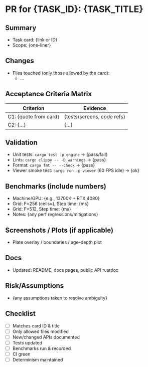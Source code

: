 # PR for {TASK_ID}: {TASK_TITLE}

## Summary
- Task card: {link or ID}
- Scope: {one-liner}

## Changes
- Files touched (only those allowed by the card):
  - …

## Acceptance Criteria Matrix
| Criterion | Evidence |
|---|---|
| C1: {quote from card} | {tests/screens, code refs} |
| C2: {…} | {…} |

## Validation
- Unit tests: `cargo test -p engine` → {pass/fail}
- Lints: `cargo clippy -- -D warnings` → {pass}
- Format: `cargo fmt -- --check` → {pass}
- Viewer smoke test: `cargo run -p viewer` (60 FPS idle) → {ok}

## Benchmarks (include numbers)
- Machine/GPU: {e.g., 13700K + RTX 4080}
- Grid: F=256 (cells≈), Step time: {ms}
- Grid: F=512, Step time: {ms}
- Notes: {any perf regressions/mitigations}

## Screenshots / Plots (if applicable)
- Plate overlay / boundaries / age–depth plot

## Docs
- Updated: README, docs pages, public API rustdoc

## Risk/Assumptions
- {any assumptions taken to resolve ambiguity}

## Checklist
- [ ] Matches card ID & title
- [ ] Only allowed files modified
- [ ] New/changed APIs documented
- [ ] Tests updated
- [ ] Benchmarks run & recorded
- [ ] CI green
- [ ] Determinism maintained